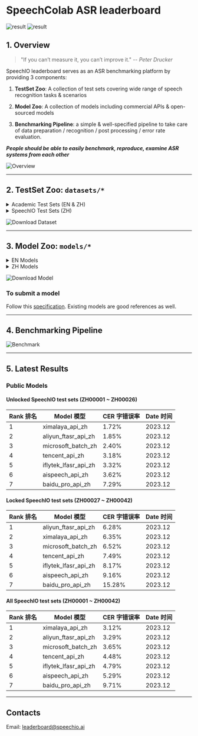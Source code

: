 # SpeechColab ASR leaderboard

![result](misc/SpeechIO_TIOBE_2023_12.png)
![result](misc/SpeechColab_ASR_EN_2022_10.png)

## 1. Overview

> "If you can’t measure it, you can’t improve it." -- *Peter Drucker*

SpeechIO leaderboard serves as an ASR benchmarking platform by providing 3 components:

1. **TestSet Zoo**: A collection of test sets covering wide range of speech recognition tasks & scenarios

2. **Model Zoo**: A collection of models including commercial APIs & open-sourced models

3. **Benchmarking Pipeline**: a simple & well-specified pipeline to take care of data preparation / recognition / post processing / error rate evaluation.

_**People should be able to easily benchmark, reproduce, examine ASR systems from each other**_

![Overview](misc/overview.png)

---

## 2. TestSet Zoo: `datasets/*`

<details><summary> Academic Test Sets (EN & ZH)  </summary><p>

| 已公开 <br> UNLOCKED | 编号 <br> DATASET_ID | 说明 <br> DESCRIPTION | 语言 <br> LANGUAGE |
| --- | --- | --- | --- |
| &check; | AISHELL1_TEST | test set of AISHELL-1 | zh |
| &check; | AISHELL2_IOS_TEST | test set of AISHELL-2 (iOS channel) | zh |
| &check; | AISHELL2_ANDROID_TEST | test set of AISHELL-2 (Android channel) | zh |
| &check; | AISHELL2_MIC_TEST | test set of AISHELL-2 (Microphone channel) | zh |
| &check; | ALIMEETING_EVAL_NEAR_FIELD | [AliMeeting](https://www.openslr.org/119/) | zh |
| &check; | ALIMEETING_TEST_NEAR_FIELD | [AliMeeting](https://www.openslr.org/119/) | zh |
| &check; | ALIMEETING_EVAL_FAR_FIELD | [AliMeeting](https://www.openslr.org/119/) | zh |
| &check; | ALIMEETING_TEST_FAR_FIELD | [AliMeeting](https://www.openslr.org/119/) | zh |
| &check; | LIBRISPEECH_TEST_CLEAN | "test_clean" set of [LibriSpeech](https://www.openslr.org/12) | en |
| &check; | LIBRISPEECH_TEST_OTHER | "test_other" set of [LibriSpeech](https://www.openslr.org/12) | en |
| &check; | TEDLIUM_RELEASE3_LEGACY_DEV | tedlium release 3, legacy dir dev set [TEDLium3](https://www.openslr.org/51/) | en |
| &check; | TEDLIUM_RELEASE3_LEGACY_TEST | tedlium release 3, legacy dir test set [TEDLium3](https://www.openslr.org/51/) | en |
| &check; | GIGASPEECH_V1.0.0_DEV | dev set of [GigaSpeech](https://github.com/SpeechColab/GigaSpeech) | en |
| &check; | GIGASPEECH_V1.0.0_TEST | test set of [GigaSpeech](https://github.com/SpeechColab/GigaSpeech) | en |
| &check; | VOXPOPULI_V1.0_EN_DEV | dev set of [VoxPopuli](https://github.com/facebookresearch/voxpopuli) | en |
| &check; | VOXPOPULI_V1.0_EN_TEST | test set of [VoxPopuli](https://github.com/facebookresearch/voxpopuli) | en |
| &check; | VOXPOPULI_V1.0_EN_ACCENTED_TEST | accented test set of [VoxPopuli](https://github.com/facebookresearch/voxpopuli) | en |
| &check; | COMMON_VOICE_V11.0_DEV | dev set of [Common Voice](https://commonvoice.mozilla.org/en/datasets) | en |
| &check; | COMMON_VOICE_V11.0_TEST | test set of [Common Voice](https://commonvoice.mozilla.org/en/datasets) | en |

</p></details>

<details><summary> SpeechIO Test Sets (ZH) </summary><p>

```
SpeechIO test sets are carefully curated by SpeechIO authors, crawled from publicly available sources (Youtube, TV programs, Podcast etc), covering various well-known scenarios and topics, transcribed by payed professional annotators.
```

| 已公开 <br> UNLOCKED | 编号 <br> DATASET_ID | 名称 <br> NAME | 场景 <br> SCENARIO | 内容领域 <br> TOPIC | 有效时长 <br> DURATION (HOURS) | 难度(1-5) <br> DIFFICULTY  |
| --- | --- | --- | --- | --- | --- | --- |
| &check; |SPEECHIO_ASR_ZH00000| 调试集 <br> for debugging | 视频会议、论坛演讲 <br> conference & speech | 经济、货币、金融 <br> economy, currency, finance | 1.0 | ★★☆ |
| &check; |SPEECHIO_ASR_ZH00001| 新闻联播 | 新闻播报 <br> TV News | 时政 <br> news & politics | 9 | ★ |
| &check; |SPEECHIO_ASR_ZH00002| 鲁豫有约 | 访谈电视节目 <br> TV interview | 名人工作/生活 <br> celebrity & film & music & daily | 3 | ★★☆ |
| &check; |SPEECHIO_ASR_ZH00003| 天下足球 | 专题电视节目 <br> TV program | 足球 <br> Sports & Football & Worldcup | 2.7 | ★★☆ |
| &check; |SPEECHIO_ASR_ZH00004| 罗振宇跨年演讲 | 会场演讲 <br> Stadium Public Speech | 社会、人文、商业 <br> Society & Culture & Business Trend | 2.7 | ★★ |
| &check; |SPEECHIO_ASR_ZH00005| 李永乐讲堂 | 在线教育 <br> Online Education | 科普 <br> Popular Science | 4.4 | ★★★ |
| &check; |SPEECHIO_ASR_ZH00006| 王者荣耀 <br> 张大仙 & 骚白 | 直播 <br> Live Broadcasting | 游戏 <br> Game | 1.6 | ★★★☆ |
| &check; |SPEECHIO_ASR_ZH00007| 直播带货 <br> 李佳琪 & 薇娅 | 直播 <br> Live Broadcasting | 电商、美妆 <br> Makeup & Online shopping/advertising | 0.9 | ★★★★☆ |
| &check; |SPEECHIO_ASR_ZH00008| 老罗语录 | 线下培训 <br> Offline lecture | 段子、做人 <br> Life & Purpose & Ethics | 1.3 | ★★★★☆ |
| &check; |SPEECHIO_ASR_ZH00009| 故事FM | 播客 <br> Podcast | 人生故事、见闻 <br> Ordinary Life Story Telling | 4.5 | ★★☆ |
| &check; |SPEECHIO_ASR_ZH00010| 创业内幕 | 播客 <br> Podcast | 创业、产品、投资 <br> Startup & Enterprenuer & Product & Investment | 4.2 | ★★☆ |
| &check; |SPEECHIO_ASR_ZH00011| 罗翔刑法法考 | 在线教育 <br> Online Education | 法律 法考 <br> Law & Lawyer Qualification Exams | 3.4 | ★★☆ |
| &check; |SPEECHIO_ASR_ZH00012| 张雪峰考研 | 在线教育 <br> Online Education | 考研 高校报考 <br> University & Graduate School Entrance Exams | 3.4 | ★★★☆ |
| &check; |SPEECHIO_ASR_ZH00013| 谷阿莫 <br> 牛叔说电影 | 短视频 <br> VLog | 电影剪辑 <br> Movie Cuts | 1.8 | ★★★ |
| &check; |SPEECHIO_ASR_ZH00014| 贫穷料理 <br> 琼斯爱生活 | 短视频 <br> VLog | 美食、烹饪 <br> Food & Cooking & Gourmet | 1 | ★★★☆ |
| &check; |SPEECHIO_ASR_ZH00015| 单田芳 白眉大侠 | 评书 <br> Traditional Podcast | 江湖、武侠 <br> Kongfu Fiction | 2.2 | ★★☆ |
| &check; |SPEECHIO_ASR_ZH00016| 德云社演出 | 剧场相声 <br> Theater Crosstalk Show | 包袱段子 <br> Funny Stories | 1 | ★★★ |
| &check; |SPEECHIO_ASR_ZH00017| 吐槽大会 | 脱口秀电视节目 <br> Standup Comedy | 明星糗事 <br> Celebrity Jokes | 1.8 | ★★☆ |
| &check; |SPEECHIO_ASR_ZH00018| 小猪佩奇 <br> 熊出没 | 少儿动画 <br> Children Cartoon | 童话故事、日常 <br> Fairy Tale | 0.9 | ★☆ |
| &check; |SPEECHIO_ASR_ZH00019| CCTV5 NBA 转播 | 体育赛事解说 <br> Sports Game Live | 篮球、NBA <br> NBA Game | 0.7 | ★★★ |
| &check; |SPEECHIO_ASR_ZH00020| 篮球人物 | 纪录片 <br> Documentary | 篮球明星、成长 <br> NBA Super Stars' Life & History | 2.2 | ★★ |
| &check; |SPEECHIO_ASR_ZH00021| 汽车之家评测 | 短视频 <br> VLog | 汽车测评 <br> Car benchmarks, Road driving test | 1.7 | ★★★☆ |
| &check; |SPEECHIO_ASR_ZH00022| 小艾大叔 豪宅带看 | 短视频 <br> VLog | 房地产、豪宅 <br> Realestate, Mansion tour | 1.7 | ★★★ |
| &check; |SPEECHIO_ASR_ZH00023| 无聊开箱 <br> Zealer评测 | 短视频 <br> VLog | 产品开箱评测 <br> Unboxing | 2 | ★★★ |
| &check; |SPEECHIO_ASR_ZH00024| 付老师种植技术 | 短视频 <br> VLog | 农业、种植 <br> Agriculture, Planting | 2.7 | ★★★☆ |
| &check; |SPEECHIO_ASR_ZH00025| 石国鹏讲历史 | 线下培训 <br> Offline lecture | 历史，古希腊哲学 <br> History, Greek philosophy | 1.3 | ★★☆ |
| &check; |SPEECHIO_ASR_ZH00026| 张震鬼故事 | 广播节目 <br> Broadcasting Program | 鬼故事 <br> Horror Stories | 2.4 | ★★★ |
| &cross; |SPEECHIO_ASR_ZH00027| 华语辩论世界杯 | 辩论赛 <br> Debates Contest | 兴趣、技能、成长 <br> Hobby, Skill, Growth | 1.4 | ★★★ |
| &cross; |SPEECHIO_ASR_ZH00028| 时政现场同传 | 同声传译 <br> Simultaneous Translation | 时政、社会公共治理 <br> News & Events on Public Governance | 2.1 | ★★★☆ |
| &cross; |SPEECHIO_ASR_ZH00029| 港台明星访谈 <br> 周杰伦,曾志伟 <br> 张家辉,陈小春 <br> 周星驰 | 口音(港台) <br> HongKong/Taiwan Accents | 娱乐、生活、演艺 <br> Entertainment, Acting, Musics | 1.5 | ★★★☆ |
| &cross; |SPEECHIO_ASR_ZH00030| 世界青年说 | 口音(老外) <br> Foreigner Accents | 异国文化比较 <br> Cultural Difference | 2 | ★★★☆ |
| &cross; |SPEECHIO_ASR_ZH00031| 东方甄选 | 直播 <br> broadcast | 带货，英语教学 <br> Online advertising & English Education | 2.4 | ★★★☆ |
| &cross; |SPEECHIO_ASR_ZH00032| 郎朗钢琴课 | 长视频 <br> long-form video | 音乐乐理，钢琴 <br> Music & piano | 1.7 | ★★☆ |
| &cross; |SPEECHIO_ASR_ZH00033| 老石谈芯 | 短视频 <br> VLog | 芯片 <br> chips | 2.8 | ★★★ |
| &cross; |SPEECHIO_ASR_ZH00034| 电丸科技AK | 短视频 <br> VLog | 网络 IT <br> Internet tech, IT | 1.4 | ★★★☆ |
| &cross; |SPEECHIO_ASR_ZH00035| 新氧医美 | 短视频 <br> VLog | 医疗美容 <br> Medical Cosmetology | 1.4 | ★★ |
| &cross; |SPEECHIO_ASR_ZH00036| 交通广播 | 交通广播 <br> traffic radio | 路况，娱乐 <br> Traffics | 1.2 | ★★★☆ |
| &cross; |SPEECHIO_ASR_ZH00037| 老俞闲聊 | 在线会议 <br> Online meeting | 闲聊 <br> chat | 2.4 | ★★★ |
| &cross; |SPEECHIO_ASR_ZH00038| 电影：疯狂石头+疯狂赛车 | 电影 <br> Film | 重庆话、山东青岛、四川成都话、河北唐山话、粤语、天津话、河南话、陕西话、闽南话，武汉话等 <br> multiple accents | 1.3 | ★★★★☆ |
| &cross; |SPEECHIO_ASR_ZH00039| 电影：1942 | 电影 <br> Film | 河南话 <br> HeNan Accent | 0.9 | ★★★★ |
| &cross; |SPEECHIO_ASR_ZH00040| 电影：白鹿原 | 电影 <br> Film | 陕西话 <br> ShaanXi Accent | 1.1 | ★★★★★ |
| &cross; |SPEECHIO_ASR_ZH00041| 电影：让子弹飞 | 电影 <br> Film | 四川话 <br> SiChuan Accent | 1.1 | ★★★★☆ |
| &cross; |SPEECHIO_ASR_ZH00042| 电影：人生大事 | 电影 <br> Film | 武汉话 <br> WuHan Accent | 0.8 | ★★★★ |

</p></details>

![Download Dataset](misc/download_dataset.png)

---

## 3. Model Zoo: `models/*`

<details><summary> EN Models </summary><p>

| 编号 <br> MODEL_ID | 类型 <br> TYPE | 厂商/作者 <br> PROVIDER/AUTHOR | 简介 <br> DESCRIPTION | 链接 <br> URL |
| --- | --- | --- | --- | --- |
| [aliyun_api_en](models/aliyun_api_en/) | Cloud | Alibaba | | [link](https://www.alibabacloud.com/product/intelligent-speech-interaction) |
| [amazon_api_en](models/amazon_api_en/) | Cloud | Amazon AWS | | [link](https://aws.amazon.com/cn/transcribe/) |
| [baidu_api_en](models/baidu_api_en/) | Cloud | Baidu | | [link](https://cloud.baidu.com/product/speech/asr) |
| [google_api_en](models/google_api_en/) | Cloud | Google | | [link](https://cloud.google.com/speech-to-text) |
| [google_USM_en](models/google_USM_en/) | Cloud | Google | | [request access](https://sites.research.google/usm/) |
| [microsoft_sdk_en](models/microsoft_sdk_en/) | Cloud | Microsoft Azure | | [link](https://azure.microsoft.com/en-us/services/cognitive-services/speech-to-text/) |
| [tencent_api_en](models/tencent_api_en/) | Cloud | Tencent | | [link](https://cloud.tencent.com/product/asr) |
| coqui_model_en | Local <br> | [coqui](https://coqui.ai/) | | [link](https://coqui.ai/models)|
| deepspeech_model_en | Local <br> | [deepspeech](https://github.com/mozilla/DeepSpeech) | | [link](https://github.com/mozilla/DeepSpeech/releases/tag/v0.9.3)
| k2_gigaspeech | Local <br> | [k2-fsa](https://github.com/k2-fsa) | | [link](https://huggingface.co/wgb14/icefall-asr-gigaspeech-pruned-transducer-stateless2) |
| nemo_conformer_ctc_large_en | Local <br> | [NVidia NeMo](https://github.com/NVIDIA/NeMo) | | [link](https://catalog.ngc.nvidia.com/orgs/nvidia/teams/nemo/models/stt_en_conformer_ctc_large)|
| nemo_conformer_transducer_xlarge_en | Local <br> | [NVidia NeMo](https://github.com/NVIDIA/NeMo) | | [link](https://catalog.ngc.nvidia.com/orgs/nvidia/teams/nemo/models/stt_en_conformer_transducer_xlarge)|
| vosk_model_en | Local <br> | [alphacephei](https://alphacephei.com/vosk) | | [link](https://alphacephei.com/vosk/models) |
| vosk_model_en_large | Local <br> | [alphacephei](https://alphacephei.com/vosk) | | [link](https://alphacephei.com/vosk/models) |
| whisper_large | Local <br> | [OpenAI](https://github.com/openai/whisper) | | [link](https://openaipublic.azureedge.net/main/whisper/models/e4b87e7e0bf463eb8e6956e646f1e277e901512310def2c24bf0e11bd3c28e9a/large.pt) |
| whisper_large_v2 | Local <br> | [OpenAI](https://github.com/openai/whisper) | | [link](https://openaipublic.azureedge.net/main/whisper/models/81f7c96c852ee8fc832187b0132e569d6c3065a3252ed18e56effd0b6a73e524/large-v2.pt) |
| data2vec_audio_large_ft_libri_960h | Local | [Facebook AI](https://huggingface.co/facebook) | | [link](https://huggingface.co/facebook/data2vec-audio-large-960h) |
| hubert_xlarge_ft_libri_960h | Local | [Facebook AI](https://huggingface.co/facebook) | | [link](https://huggingface.co/facebook/hubert-xlarge-ls960-ft) |
| wav2vec2_large_robust_ft_libri_960h | Local | [Facebook AI](https://huggingface.co/facebook) | | [link](https://huggingface.co/facebook/wav2vec2-large-robust-ft-libri-960h) |
| wavlm_base_plus_ft_libri_clean_100h | Local | [Microsoft](https://huggingface.co/microsoft) <br> [patrickvonplaten](https://huggingface.co/patrickvonplaten) | | [link](https://huggingface.co/patrickvonplaten/wavlm-libri-clean-100h-base-plus) |


</p></details>

<details><summary> ZH Models </summary><p>

Cloud Models

| 编号 <br> MODEL_ID                                     | 类型 <br> TYPE | 厂商 <br> PROVIDER | 简介 <br> DESCRIPTION | 链接 <br> URL |
|------------------------------------------------------| --- | --- | --- | --- |
| [aispeech_api_zh](models/aispeech_api_zh/)           | Cloud | 思必驰 <br> AISpeech | 思必驰开放平台 | [link](https://cloud.aispeech.com) |
| [aliyun_api_zh](models/aliyun_api_zh/)               | Cloud | 阿里巴巴 <br> Alibaba | 阿里云 - 一句话识别 | [link](https://ai.aliyun.com/nls/asr) |
| [aliyun_ftasr_api_zh](models/aliyun_ftasr_api_zh/)   | Cloud | 阿里巴巴 <br> Alibaba | 阿里云 - 文件识别(非流式) | [link](https://ai.aliyun.com/nls/asr) |
| [baidu_pro_api_zh](models/baidu_pro_api_zh/)         | Cloud | 百度 <br> Baidu | 百度智能云 <br> (极速版) | [link](https://cloud.baidu.com/product/speech/asr) |
| [bilibili_api_zh](models/bilibili_api_zh/)           | Cloud | 哔哩哔哩 <br> bilibili | 哔哩哔哩AI开放平台 | not available yet |
| [ximalaya_api_zh](models/ximalaya_api_zh/)           | Cloud | 喜马拉雅 <br> ximalaya | 喜马拉雅AI开放平台 <br> (转写,非流式) | [link](https://everest-ai.ximalaya.com) |
| [iflytek_lfasr_api_zh](models/iflytek_lfasr_api_zh/) | Cloud | 讯飞 <br> IFlyTek | 讯飞开放平台 <br> (转写,非流式) | [link](https://www.xfyun.cn/services/lfasr) |
| [microsoft_sdk_zh](models/microsoft_sdk_zh/)         | Cloud | 微软 <br> Microsoft | Azure <br> (流式) | [link](https://azure.microsoft.com/zh-cn/services/cognitive-services/speech-services/) |
| [microsoft_batch_zh](models/microsoft_batch_zh/)     | Cloud | 微软 <br> Microsoft | Azure <br> (离线转写) | [link](https://learn.microsoft.com/zh-cn/azure/ai-services/speech-service/batch-transcription/) |
| [tencent_api_zh](models/tencent_api_zh/)             | Cloud | 腾讯 <br> Tencent | 腾讯云 | [link](https://cloud.tencent.com/product/asr) |
| [yitu_api_zh](models/yitu_api_zh/)                   | Cloud | 依图 <br> YituTech |依图语音开放平台 | [link](https://speech.yitutech.com) |

Local Models

| 编号 <br> MODEL_ID | 类型 <br> TYPE | 作者 <br> AUTHOR | 简介 <br> DESCRIPTION |
| --- | --- | --- | --- |
| speechio_kaldi_multicn | Local | Xingyu NA(那兴宇) | Kaldi multi_cn [recipe](https://github.com/kaldi-asr/kaldi/tree/master/egs/multi_cn/s5) |
| vosk_model_cn | Local | [alphacephei](https://alphacephei.com/vosk) | Chinese engine of [Vosk](https://alphacephei.com/vosk/models) |
| paraformer_large_offline_zh | Local | [modelscope](https://www.modelscope.cn/models/damo/speech_paraformer-large-vad-punc_asr_nat-zh-cn-16k-common-vocab8404-pytorch/summary) | Paraformer, default Chinese 16k model, offline, support long-form audio recognition |

</p></details>

![Download Model](misc/download_model.png)

### To submit a model
Follow this [specification](HOW_TO_SUBMIT.md). Existing models are good references as well.

---

## 4. Benchmarking Pipeline
![Benchmark](misc/benchmark.png)

---

## 5. Latest Results

### Public Models
#### **Unlocked** SpeechIO test sets (ZH00001 ~ ZH00026)
| Rank 排名 | Model 模型 | CER 字错误率 | Date 时间 |
| --- | --- | --- | --- |
| 1 | ximalaya_api_zh | 1.72% | 2023.12 |
| 2 | aliyun_ftasr_api_zh | 1.85% | 2023.12 |
| 3 | microsoft_batch_zh | 2.40% | 2023.12 |
| 4 | tencent_api_zh | 3.18% | 2023.12 |
| 5 | iflytek_lfasr_api_zh | 3.32% | 2023.12 |
| 6 | aispeech_api_zh | 3.62% | 2023.12 |
| 7 | baidu_pro_api_zh | 7.29% | 2023.12 |

#### **Locked** SpeechIO test sets (ZH00027 ~ ZH00042)
| Rank 排名 | Model 模型 | CER 字错误率 | Date 时间 |
| --- | --- | --- | --- |
| 1 | aliyun_ftasr_api_zh | 6.28% | 2023.12 |
| 2 | ximalaya_api_zh | 6.35% | 2023.12 |
| 3 | microsoft_batch_zh | 6.52% | 2023.12 |
| 4 | tencent_api_zh | 7.49% | 2023.12 |
| 5 | iflytek_lfasr_api_zh | 8.17% | 2023.12 |
| 6 | aispeech_api_zh | 9.16% | 2023.12 |
| 7 | baidu_pro_api_zh | 15.28% | 2023.12 |

#### **All** SpeechIO test sets (ZH00001 ~ ZH00042)
| Rank 排名 | Model 模型 | CER 字错误率 | Date 时间 |
| --- | --- | --- | --- |
| 1 | ximalaya_api_zh | 3.12% | 2023.12 |
| 2 | aliyun_ftasr_api_zh | 3.29% | 2023.12 |
| 3 | microsoft_batch_zh | 3.65% | 2023.12 |
| 4 | tencent_api_zh | 4.48% | 2023.12 |
| 5 | iflytek_lfasr_api_zh | 4.79% | 2023.12 |
| 6 | aispeech_api_zh | 5.29% | 2023.12 |
| 7 | baidu_pro_api_zh | 9.71% | 2023.12 |

<!--

### Private Models
#### **Unlocked** SpeechIO test sets (ZH00001 ~ ZH00021)
| Model 模型 | CER 字错误率 | Date 时间 |
| --- | --- |---------|
| bilibili_api_zh(*) | 2.32% | 2023.09 |

#### **Locked** SpeechIO test sets (ZH00022 ~ ZH00042)
| Model 模型 | CER 字错误率 | Date 时间 |
| --- |----------|---------|
| bilibili_api_zh(*) | 4.88%    | 2023.09 |

#### **All** SpeechIO test sets (ZH00001 ~ ZH00042)
| Model 模型 | CER 字错误率 | Date 时间 |
| --- | --- |---------|
| bilibili_api_zh(*) | 3.36% | 2023.09 |

<details><summary> Detail all results (字错误率 CER %) </summary><p>

| Test Set ID | 测试场景&内容领域 | bilibili_api_zh | Date 时间 |
| --- | --- | --- | --- |
| SPEECHIO_ASR_ZH00001 | 新闻联播 | 0.54 | 2023.09 |
| SPEECHIO_ASR_ZH00002 | 访谈 鲁豫有约 | 2.78 | 2023.09 |
| SPEECHIO_ASR_ZH00003 | 电视节目 天下足球 | 0.81 | 2023.09 |
| SPEECHIO_ASR_ZH00004 | 场馆演讲 罗振宇跨年 | 1.48 | 2023.09 |
| SPEECHIO_ASR_ZH00005 | 在线教育 李永乐 科普 | 1.47 | 2023.09 |
| SPEECHIO_ASR_ZH00006 | 直播 王者荣耀 张大仙&骚白 | 5.85 | 2023.09 |
| SPEECHIO_ASR_ZH00007 | 直播 带货 李佳琪&薇娅 | 6.19 | 2023.09 |
| SPEECHIO_ASR_ZH00008 | 线下培训 老罗语录 | 3.68 | 2023.09 |
| SPEECHIO_ASR_ZH00009 | 播客 故事FM | 3.18 | 2023.09 |
| SPEECHIO_ASR_ZH00010 | 播客 创业内幕 | 3.51 | 2023.09 |
| SPEECHIO_ASR_ZH00011 | 在线教育 罗翔 刑法法考 | 1.77 | 2023.09 |
| SPEECHIO_ASR_ZH00012 | 在线教育 张雪峰 考研 | 2.11 | 2023.09 |
| SPEECHIO_ASR_ZH00013 | 短视频 影剪 谷阿莫&牛叔说电影 | 2.97 | 2023.09 |
| SPEECHIO_ASR_ZH00014 | 短视频 美式&烹饪 | 3.56 | 2023.09 |
| SPEECHIO_ASR_ZH00015 | 评书 单田芳 白眉大侠 | 4.72 | 2023.09 |
| SPEECHIO_ASR_ZH00016 | 相声 德云社专场 | 3.01 | 2023.09 |
| SPEECHIO_ASR_ZH00017 | 脱口秀 吐槽大会 | 2.93 | 2023.09 |
| SPEECHIO_ASR_ZH00018 | 少儿卡通 小猪佩奇&熊出没 | 1.98 | 2023.09 |
| SPEECHIO_ASR_ZH00019 | 体育赛事解说 NBA比赛 | 2.32 | 2023.09 |
| SPEECHIO_ASR_ZH00020 | 纪录片 篮球人物 | 1.51 | 2023.09 |
| SPEECHIO_ASR_ZH00021 | 短视频 汽车之家 汽车评测 | 1.75 | 2023.09 |
| SPEECHIO_ASR_ZH00022 | 短视频 小艾大叔 豪宅带看 | 3.29 | 2023.09 |
| SPEECHIO_ASR_ZH00023 | 短视频 开箱视频 Zeal&无聊开箱 | 2.18 | 2023.09 |
| SPEECHIO_ASR_ZH00024 | 短视频 付老师 农业种植 | 4.80 | 2023.09 |
| SPEECHIO_ASR_ZH00025 | 线下课堂 石国鹏 古希腊哲学 | 3.32 | 2023.09 |
| SPEECHIO_ASR_ZH00026 | 广播电台节目 张震鬼故事 | 3.70 | 2023.09 |
| SPEECHIO_ASR_ZH00027 | 华语大学生辩论赛 兴趣，技能，成长 | 2.07 | 2023.09 |
| SPEECHIO_ASR_ZH00028 | 同声传译：时政&社会公共治理 | 1.90 | 2023.09 |
| SPEECHIO_ASR_ZH00029 | 港台口音：港台明星访谈 | 3.89 | 2023.09 |
| SPEECHIO_ASR_ZH00030 | 老外口音：《世界青年说》 | 3.88 | 2023.09 |
| SPEECHIO_ASR_ZH00031 | 直播带货 东方甄选 | 3.80 | 2023.09 |
| SPEECHIO_ASR_ZH00032 | 音乐 郎朗钢琴课 | 3.92 | 2023.09 |
| SPEECHIO_ASR_ZH00033 | 芯片 老石谈芯 | 2.70 | 2023.09 |
| SPEECHIO_ASR_ZH00034 | 网络IT 电丸科技AK | 5.48 | 2023.09 |
| SPEECHIO_ASR_ZH00035 | 新氧医美 | 1.16 | 2023.09 |
| SPEECHIO_ASR_ZH00036 | 交通广播 信不信由你 | 5.92 | 2023.09 |
| SPEECHIO_ASR_ZH00037 | 在线会议聊天 老俞闲话 | 2.86 | 2023.09 |
| SPEECHIO_ASR_ZH00038 | 电影：疯狂石头+疯狂赛车（方言杂烩） | 18.27 | 2023.09 |
| SPEECHIO_ASR_ZH00039 | 电影：1942（河南话） | 13.95 | 2023.09 |
| SPEECHIO_ASR_ZH00040 | 电影：白鹿原（陕西话） | 26.41 | 2023.09 |
| SPEECHIO_ASR_ZH00041 | 电影：让子弹飞（四川话） | 10.82 | 2023.09 |
| SPEECHIO_ASR_ZH00042 | 电影：人生大事（武汉话） | 18.07 | 2023.09 |
</p></details>

_note: models with `(*)` marker can be found in model zoo, but not universally available to public yet._

-->

---

## Contacts
Email: leaderboard@speechio.ai
